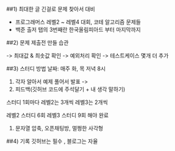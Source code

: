##1) 최대한 글 긴걸로 문제 찾아서 대비 

- 프로그래머스 레벨2 ~ 레벨4 대회, 코테 알고리즘 문제들 
- 백준 출저 탭의 3번째란 한국올림피아드 부터 마지막까지

##2)  문제 제출전 만들 습관

-> 최대값 & 최솟값 확인 
-> 예외처리 확인
-> 테스트케이스 몇개 더 추가 

##3) 스터디 방법 
날짜: 매주 화, 목 저녁 8시 
1. 각자 알아서 예제 풀어서 발표 -> 
2. 피드백(깃허브 코드에 주석달기 + 내 생각 말하기)

스터디 1회마다 
레벨2는 3개씩 레벨3는 2개씩 

레벨2 스터디 6회
레벨3 스터디 9회 해야 완료

1. 문자열 압축, 오픈채팅방, 멀쩡한 사각형 

##4) 기록
깃허브는 필수 , 블로그는 자율 